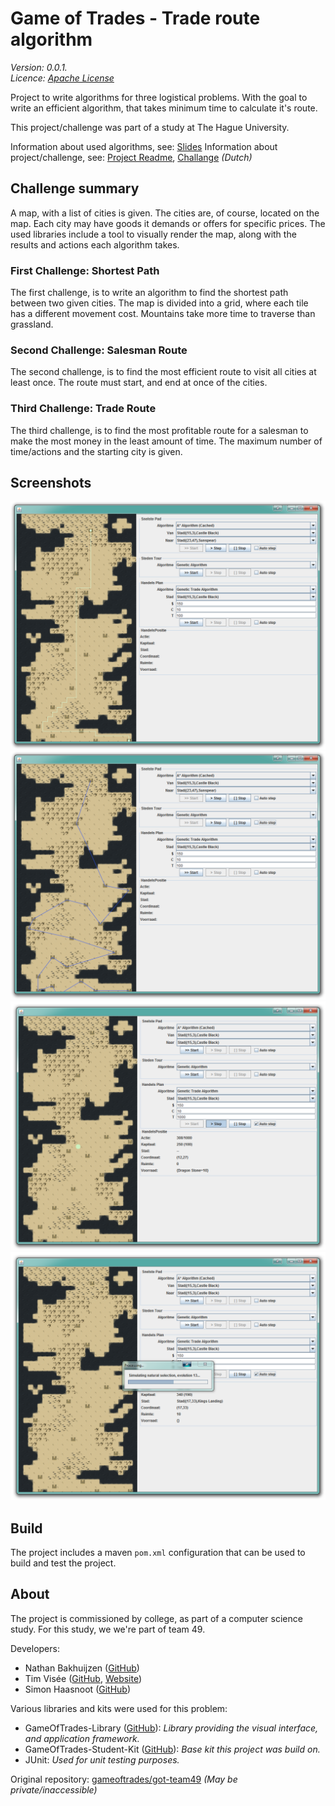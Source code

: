 # Game of Trades - Trade route algorithm
_Version: 0.0.1._  
_Licence: [Apache License](LICENSE)_

Project to write algorithms for three logistical problems.
With the goal to write an efficient algorithm, that takes minimum time to calculate it's route.

This project/challenge was part of a study at The Hague University.

Information about used algorithms, see: [Slides](https://timvisee.github.io/GameOfTrades-Project/doc/slides/index.html)
Information about project/challenge, see: [Project Readme](README-Project.md), [Challange](OPDRACHT.md) _(Dutch)_

## Challenge summary
A map, with a list of cities is given. The cities are, of course, located on the map. Each city may have goods it demands or offers for specific prices.
The used libraries include a tool to visually render the map, along with the results and actions each algorithm takes.

### First Challenge: Shortest Path
The first challenge, is to write an algorithm to find the shortest path between two given cities. The map is divided into a grid, where each tile has a different movement cost. Mountains take more time to traverse than grassland.

### Second Challenge: Salesman Route
The second challenge, is to find the most efficient route to visit all cities at least once. The route must start, and end at once of the cities.

### Third Challenge: Trade Route
The third challenge, is to find the most profitable route for a salesman to make the most money in the least amount of time.
The maximum number of time/actions and the starting city is given.

## Screenshots
![Shortest Path](doc/img/ShortestPath.png)
![Salesman Problem](doc/img/SalesmanProblem.png)
![Trading](doc/img/Trading.png)
![Route Calculation](doc/img/RouteCalculation.png)

## Build
The project includes a maven `pom.xml` configuration that can be used to build and test the project.

## About
The project is commissioned by college, as part of a computer science study. For this study, we we're part of team 49.

Developers:
- Nathan Bakhuijzen ([GitHub](https://github.com/nathanbakhuijzen))
- Tim Visée ([GitHub](https://github.com/timvisee), [Website](https://timvisee.com/))
- Simon Haasnoot ([GitHub](https://github.com/simonhaasnoot))

Various libraries and kits were used for this problem:
- GameOfTrades-Library ([GitHub](https://github.com/gameoftrades/gameoftrades-library)): _Library providing the visual interface, and application framework._
- GameOfTrades-Student-Kit ([GitHub](https://github.com/gameoftrades/gameoftrades-student-kit)): _Base kit this project was build on._
- JUnit: _Used for unit testing purposes._

Original repository: [gameoftrades/got-team49](https://github.com/gameoftrades/got-team49) _(May be private/inaccessible)_
